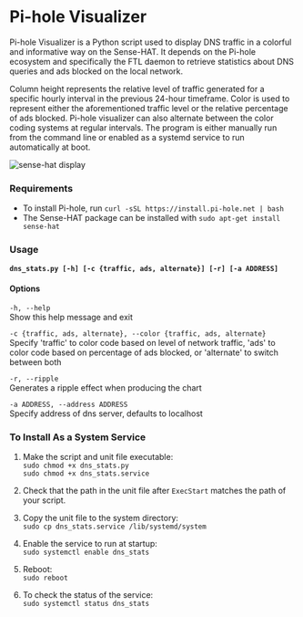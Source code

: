 # Pi-hole Visualizer  
Pi-hole Visualizer is a Python script used to display DNS traffic in a colorful and informative way on the Sense-HAT. It depends on the Pi-hole ecosystem and specifically the FTL daemon to retrieve statistics about DNS queries and ads blocked on the local network.  

Column height represents the relative level of traffic generated for a specific hourly interval in the previous 24-hour timeframe. Color is used to represent either the aforementioned traffic level or the relative percentage of ads blocked. Pi-hole visualizer can also alternate between the color coding systems at regular intervals. The program is either manually run from the command line or enabled as a systemd service to run automatically at boot.  

![sense-hat display](https://github.com/simianAstronaut/pi-hole-visualizer/blob/master/images/sense_hat.gif)

### Requirements
* To install Pi-hole, run `curl -sSL https://install.pi-hole.net | bash`
* The Sense-HAT package can be installed with `sudo apt-get install sense-hat`  

### Usage
**`dns_stats.py [-h] [-c {traffic, ads, alternate}] [-r] [-a ADDRESS]`**  

#### Options  
`-h, --help`  
Show this help message and exit  

`-c {traffic, ads, alternate}, --color {traffic, ads, alternate}`  
Specify 'traffic' to color code based on level of network traffic, 'ads' to color code based on percentage of ads blocked, or 'alternate' to switch between both  

`-r, --ripple`  
Generates a ripple effect when producing the chart  

`-a ADDRESS, --address ADDRESS`  
Specify address of dns server, defaults to localhost

 ### To Install As a System Service  
 1. Make the script and unit file executable:  
 `sudo chmod +x dns_stats.py`  
 `sudo chmod +x dns_stats.service`  
 
 2. Check that the path in the unit file after `ExecStart` matches the path of your script.  
 
 3. Copy the unit file to the system directory:  
 `sudo cp dns_stats.service /lib/systemd/system`  
 
 4. Enable the service to run at startup:  
 `sudo systemctl enable dns_stats`  
 
 5. Reboot:  
 `sudo reboot`  
 
 6. To check the status of the service:  
 `sudo systemctl status dns_stats`
